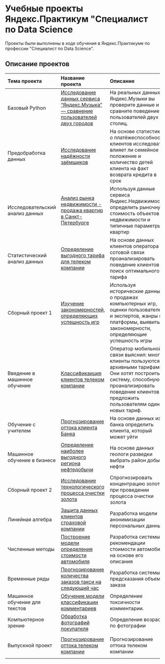 # Учебные проекты Яндекс.Практикум "Специалист по Data Science
Проекты были выполнены в ходе обучения в Яндекс.Практикуме по профессии "Специалист по Data Science".

## Описание проектов
| Тема проекта | Название проекта | Описание | Используемые библиотеки | 
| :---------------------- | :---------------------- | :---------------------- | :---------------------- |
| Базовый Python | [Исследование данных сервиса “Яндекс.Музыка” — сравнение пользователей двух городов](https://github.com/NaytrizML/yandex-practicum-projects/tree/main/Исследование%20данных%20сервиса%20“Яндекс.Музыка”%20—%20сравнение%20пользователей%20двух%20городов) | На реальных данных Яндекс.Музыки вы проверите данные и сравните поведение пользователей двух столиц.  | `pandas` `python` |
| Предобработка данных | [Исследование надёжности заёмщиков](https://github.com/NaytrizML/yandex-practicum-projects/tree/main/Исследование%20надёжности%20заёмщиков%20—%20анализ%20банковских%20данных) | На основе статистики о платёжеспособности клиентов исследовать влияет ли семейное положение и количество детей клиента на факт возврата кредита в срок  | `pandas` `Mystem` `Counter`  |
| Исследовательский анализ данных | [Анализ рынка недвижимости - продажа квартир в Санкт-Петербурге](https://github.com/NaytrizML/yandex-practicum-projects/tree/main/Анализ%20рынка%20недвижимости%20-%20продажа%20квартир%20в%20Санкт-Петербурге) | Используя данные сервиса Яндекс.Недвижимость, определить рыночную стоимость объектов недвижимости и типичные параметры квартир | `pandas` `numpy` `matplotlib` `seaborn` |
| Статистический анализ данных | [Определение выгодного тарифа для телеком компании](https://github.com/NaytrizML/yandex-practicum-projects/tree/main/Определение%20выгодного%20тарифа%20для%20телеком%20компании) | На основе данных клиентов оператора сотовой связи проанализировать поведение клиентов и поиск оптимального тарифа | `pandas` `numpy` `scipy` `plotly` `matplotlib` |
| Сборный проект 1| [Изучение закономерностей, определяющих успешность игр](https://github.com/NaytrizML/yandex-practicum-projects/tree/main/Изучение%20закономерностей%2C%20определяющих%20успешность%20игр) | Используя исторические данные о продажах компьютерных игр, оценки пользователей и экспертов, жанры и платформы, выявить закономерности, определяющие успешность игры  | `pandas` `numpy` `scipy` `plotly` `matplotlib` `seaborn` |
| Введение в машинное обучение | [Классификаиция клиентов телеком компании](https://github.com/NaytrizML/yandex-practicum-projects/tree/main/Классификаиция%20клиентов%20телеком%20компании) | Оператор мобильной связи выяснил: многие клиенты пользуются архивными тарифами. Они хотят построить систему, способную проанализировать поведение клиентов и предложить пользователям один из новых тариф. | `pandas` `sklearn`  `plotly` `time` |
| Обучение с учителем | [Прогнозирование оттока клиента Банка](https://github.com/NaytrizML/yandex-practicum-projects/tree/main/Прогнозирование%20оттока%20клиента%20Банка) | На основе данных из банка определить клиента, который может уйти | `pandas` `numpy` `sklearn` `seaborn` `plotly` `time` |
| Машинное обучение в бизнесе | [Определение наиболее выгодного региона нефтедобычи](https://github.com/NaytrizML/yandex-practicum-projects/tree/main/Определение%20наиболее%20выгодного%20региона%20нефтедобычи) | На основе данных геологи разведки выбрать район добычи нефти | `pandas` `numpy` `sklearn` `seaborn` |
| Сборный проект 2 | [Исследование технологического процесса очистки золота](https://github.com/NaytrizML/yandex-practicum-projects/tree/main/Исследование%20технологического%20процесса%20очистки%20золота) | Спрогнозировать концентрацию золота при проведении процесса очистки золота | `pandas` `numpy` `sklearn` `seaborn` |
| Линейная алгебра | [Защита данных клиентов страховой компании](https://github.com/NaytrizML/yandex-practicum-projects/tree/main/Защита%20данных%20клиентов%20страховой%20компании) | Разработка модели анонимизации персональных данных | `pandas` `numpy` `sklearn` `seaborn` |
| Численные методы | [Построение модели определения стоимости автомобиля](https://github.com/NaytrizML/yandex-practicum-projects/tree/main/Построение%20модели%20определения%20стоимости%20автомобиля) | Разработка системы рекомендации стоимости автомобиля на основе его описания  | `pandas` `numpy` `sklearn` `seaborn` `catboost` `lgbm` `time` |
| Временные ряды | [Прогнозирование количества заказов такси на следующий час](https://github.com/NaytrizML/yandex-practicum-projects/tree/main/Прогнозирование%20количества%20заказов%20такси%20на%20следующий%20час) | Разработка системы предсказания объема заказа | `pandas` `numpy` `sklearn` `seaborn` `lgbm` `time` `statsmodels` |
| Машинное обучение для текстов | [Обучение модели классификации комментариев](https://github.com/NaytrizML/yandex-practicum-projects/tree/main/Обучение%20модели%20классификации%20комментариев) | Определение токсичности комментарии. | `pandas` `numpy` `sklearn` `nltk` `tqdm` |
| Компьютерное зрение | [Обработка фотографий покупателя](https://github.com/NaytrizML/yandex-practicum-projects/tree/main/Обработка%20фотографий%20покупателя) | Определение возраста по фотографии | `pandas` `seaborn` `tensorflow` |
| Выпускной проект| [Прогнозирование оттока телеком компании](https://github.com/NaytrizML/yandex-practicum-projects/tree/main/Выпускной%20проект%20-Прогнозирование%20оттока%20телеком%20компании) | Прогнозирование оттока телеком компании | `pandas` `numpy` `seaborn` `sklearn` `xgboost` `catboost` `lgbm` |
